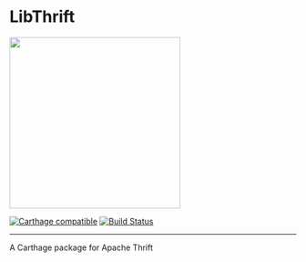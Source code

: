 LibThrift
============
[<img src="http://brand.redroma.tech/Logos/RedRoma-Logo%402x.png" width="300">](http://RedRoma.tech)

[![Carthage compatible](https://img.shields.io/badge/Carthage-compatible-4BC51D.svg?style=flat)](https://github.com/Carthage/Carthage)
[![Build Status](https://travis-ci.org/RedRoma/LibThrift.svg?branch=develop)](https://travis-ci.org/RedRoma/LibThrift)

---

A Carthage package for Apache Thrift
